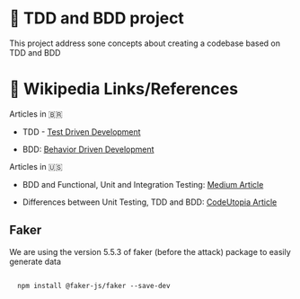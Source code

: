 # 🧪 TDD and BDD project
This project address sone concepts about creating a codebase based on TDD and BDD

# 📕 Wikipedia Links/References
Articles in 🇧🇷

- TDD - [Test Driven Development](https://pt.wikipedia.org/wiki/Test-driven_development)

- BDD: [Behavior Driven Development](https://pt.wikipedia.org/wiki/Behavior_Driven_Development)

Articles in 🇺🇸

- BDD and Functional, Unit and Integration Testing: [Medium Article](https://medium.com/javascript-scene/behavior-driven-development-bdd-and-functional-testing-62084ad7f1f2)

- Differences between Unit Testing, TDD and BDD: [CodeUtopia Article](https://codeutopia.net/blog/2015/03/01/unit-testing-tdd-and-bdd/)

## Faker
We are using the version 5.5.3 of faker (before the attack) package to easily generate data

<code>
  npm install @faker-js/faker --save-dev
</code>
